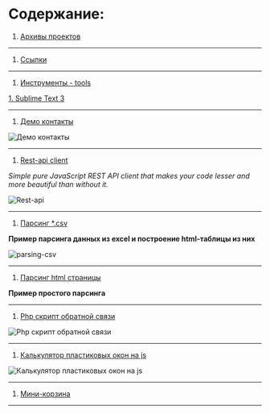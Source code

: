 # Содержание:

1. [Архивы проектов](./archive)

---

1. [Ссылки](./examples/links.md)

---

1. [Инструменты - tools]()

[ 1. Sublime Text 3](./archive/ide)

---

1. [Демо контакты](./examples/demo-contact)

![](./img/demo-contacts.jpg "Демо контакты")

---

1. [Rest-api client](./examples/rest-api)

*Simple pure JavaScript REST API client that makes your code lesser and more beautiful than without it.*

![](./img/rest-api.jpg "Rest-api")

---

1. [Парсинг *.csv](./examples/parsing-csv)

**Пример парсинга данных из excel и построение html-таблицы из них**

![](./img/parsing-csv.jpg "parsing-csv")

---

1. [Парсинг html страницы](./examples/parce.html)

**Пример простого парсинга**

---

1. [Php скрипт обратной связи](./examples/feedback.zip)

![](./img/feedback.jpg "Php скрипт обратной связи")

---

1. [Калькулятор пластиковых окон на js](./examples/js-windows-cost-calculator.zip)

![](./img/js-window-calc.jpg "Калькулятор пластиковых окон на js")

---

1. [Мини-корзина](./examples/minibasket-master.zip)

---